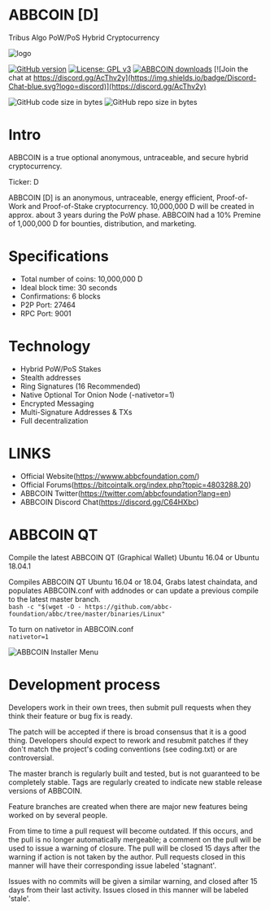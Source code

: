 # ABBCOIN [D]
Tribus Algo PoW/PoS Hybrid Cryptocurrency

![logo](http://i.imgur.com/gIe5vnw.png)

[![GitHub version](https://img.shields.io/github/release/carsenk/ABBCOIN.svg)](https://badge.fury.io/gh/carsenk%2FABBCOIN)
[![License: GPL v3](https://img.shields.io/badge/License-MIT-blue.svg)](https://github.com/carsenk/ABBCOIN/blob/master/COPYING)
[![ABBCOIN downloads](https://img.shields.io/github/downloads/carsenk/ABBCOIN/total.svg?maxAge=2592000)](https://github.com/carsenk/ABBCOIN/releases)
[![Join the chat at https://discord.gg/AcThv2y](https://img.shields.io/badge/Discord-Chat-blue.svg?logo=discord)](https://discord.gg/AcThv2y)

![GitHub code size in bytes](https://img.shields.io/github/languages/code-size/carsenk/ABBCOIN.svg) ![GitHub repo size in bytes](https://img.shields.io/github/repo-size/carsenk/ABBCOIN.svg)

Intro
==========================
ABBCOIN is a true optional anonymous, untraceable, and secure hybrid cryptocurrency.

Ticker: D

ABBCOIN [D] is an anonymous, untraceable, energy efficient, Proof-of-Work  and Proof-of-Stake cryptocurrency.
10,000,000 D will be created in approx. about 3 years during the PoW phase. ABBCOIN had a 10% Premine of 1,000,000 D for bounties, distribution, and marketing.

Specifications
==========================
* Total number of coins: 10,000,000 D
* Ideal block time: 30 seconds
* Confirmations: 6 blocks
* P2P Port: 27464
* RPC Port: 9001 
 

Technology
==========================
* Hybrid PoW/PoS  Stakes
* Stealth addresses
* Ring Signatures (16 Recommended)
* Native Optional Tor Onion Node (-nativetor=1)
* Encrypted Messaging
* Multi-Signature Addresses & TXs
* Full decentralization

LINKS
==========================
* Official Website(https://wwww.abbcfoundation.com/)
* Official Forums(https://bitcointalk.org/index.php?topic=4803288.20)
* ABBCOIN Twitter(https://twitter.com/abbcfoundation?lang=en)
* ABBCOIN Discord Chat(https://discord.gg/C64HXbc)

 

ABBCOIN QT  
===========================
Compile the latest ABBCOIN QT (Graphical Wallet) Ubuntu 16.04 or Ubuntu 18.04.1

Compiles ABBCOIN QT Ubuntu 16.04 or 18.04, Grabs latest chaindata, and populates ABBCOIN.conf with addnodes or can update a previous compile to the latest master branch.  
```bash -c "$(wget -O - https://github.com/abbc-foundation/abbc/tree/master/binaries/Linux"```  

To turn on nativetor in ABBCOIN.conf  
```nativetor=1```  

![ABBCOIN Installer Menu](https://github.com/abbc-foundation/abbc/tree/master/binaries/Linux)  

Development process
===========================

Developers work in their own trees, then submit pull requests when
they think their feature or bug fix is ready.

The patch will be accepted if there is broad consensus that it is a
good thing.  Developers should expect to rework and resubmit patches
if they don't match the project's coding conventions (see coding.txt)
or are controversial.

The master branch is regularly built and tested, but is not guaranteed
to be completely stable. Tags are regularly created to indicate new
stable release versions of ABBCOIN.

Feature branches are created when there are major new features being
worked on by several people.

From time to time a pull request will become outdated. If this occurs, and
the pull is no longer automatically mergeable; a comment on the pull will
be used to issue a warning of closure. The pull will be closed 15 days
after the warning if action is not taken by the author. Pull requests closed
in this manner will have their corresponding issue labeled 'stagnant'.

Issues with no commits will be given a similar warning, and closed after
15 days from their last activity. Issues closed in this manner will be
labeled 'stale'.
